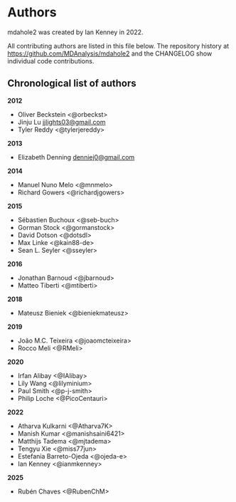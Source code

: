 # Authors

mdahole2 was created by Ian Kenney in 2022.


All contributing authors are listed in this file below.
The repository history at https://github.com/MDAnalysis/mdahole2
and the CHANGELOG show individual code contributions.

## Chronological list of authors

<!--
The rules for this file:
  * Authors are sorted chronologically, earliest to latest
  * Please format it each entry as "Preferred name <GitHub username>"
  * Your preferred name is whatever you wish to go by --
    it does *not* have to be your legal name!
  * Please start a new section for each new year
  * Don't ever delete anything
-->

**2012**
- Oliver Beckstein <@orbeckst>
- Jinju Lu <jjlights03@gmail.com>
- Tyler Reddy <@tylerjereddy>

**2013**
- Elizabeth Denning <denniej0@gmail.com>

**2014**
- Manuel Nuno Melo <@mnmelo>
- Richard Gowers <@richardjgowers>

**2015**
- Sébastien Buchoux <@seb-buch>
- Gorman Stock <@gormanstock>
- David Dotson <@dotsdl>
- Max Linke <@kain88-de>
- Sean L. Seyler <@sseyler>

**2016**
- Jonathan Barnoud <@jbarnoud>
- Matteo Tiberti <@mtiberti>

**2018**
- Mateusz Bieniek <@bieniekmateusz>

**2019**
- João M.C. Teixeira <@joaomcteixeira>
- Rocco Meli <@RMeli>

**2020**
- Irfan Alibay <@IAlibay>
- Lily Wang <@lilyminium>
- Paul Smith <@p-j-smith>
- Philip Loche <@PicoCentauri>

**2022**
- Atharva Kulkarni <@Atharva7K>
- Manish Kumar <@manishsaini6421>
- Matthijs Tadema <@mjtadema>
- Tengyu Xie <@miss77jun>
- Estefania Barreto-Ojeda <@ojeda-e>
- Ian Kenney <@ianmkenney>

**2025**
- Rubén Chaves <@RubenChM>
